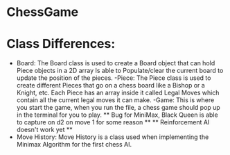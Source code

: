 # ChessGame
# Class Differences:
- Board:
The Board class is used to create a Board object that can hold Piece objects in a 2D array 
Is able to Populate/clear the current board to update the position of the pieces.
-Piece:
The Piece class is used to create different Pieces that go on a chess board like a Bishop or a Knight, etc.
Each Piece has an array inside it called Legal Moves which contain all the current legal moves it can make. 
-Game:
This is where you start the game, when you run the file, a chess game should pop up in the terminal for you to play. 
** Bug for MiniMax, Black Queen is able to capture on d2 on move 1 for some reason **
** Reinforcement AI doesn't work yet **
- Move History:
Move History is a class used when implementing the Minimax Algorithm for the first chess AI.
